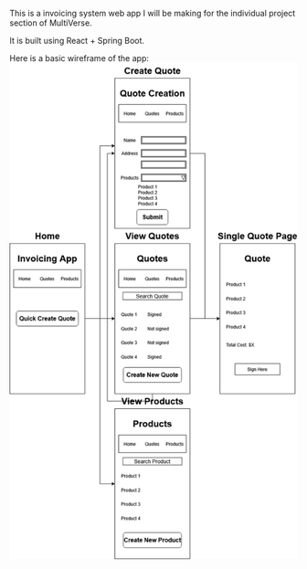 This is a invoicing system web app I will be making for the individual project section of MultiVerse.

It is built using React + Spring Boot.

Here is a basic wireframe of the app:
![image alt](https://github.com/bpatel2001/invoicing-system/blob/main/src/main/resources/Wireframe.png?raw=true)
